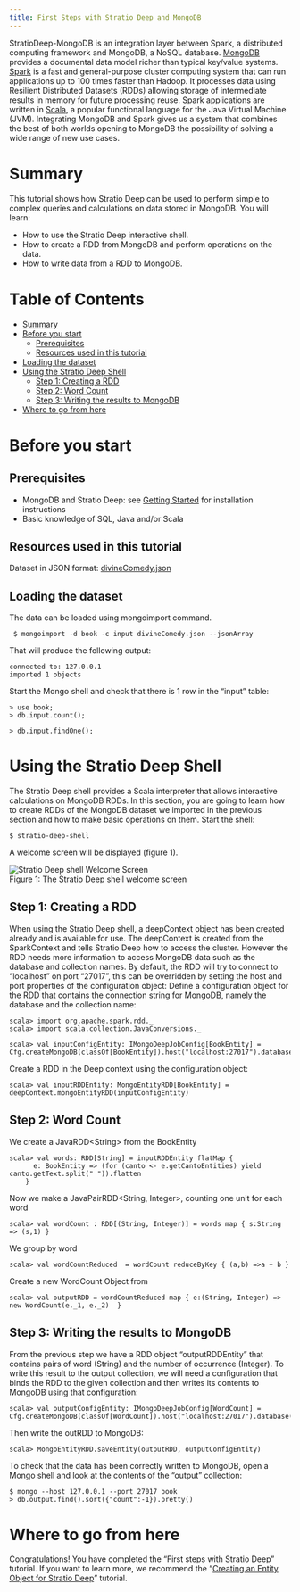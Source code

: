 ```yaml
--- 
title: First Steps with Stratio Deep and MongoDB
---
```


StratioDeep-MongoDB is an integration layer between Spark, a distributed computing framework and MongoDB, a NoSQL database. [MongoDB](http://www.mongodb.org/ "MongoDB website") provides a documental data model richer than typical key/value systems. [Spark](http://spark.incubator.apache.org/ "Spark website") is a fast and general-purpose cluster computing system that can run applications up to 100 times faster than Hadoop. It processes data using Resilient Distributed Datasets (RDDs) allowing storage of intermediate results in memory for future processing reuse. Spark applications are written in [Scala](http://www.scala-lang.org/ "The Scala programming language site"), a popular functional language for the Java Virtual Machine (JVM). Integrating MongoDB and Spark gives us a system that combines the best of both worlds opening to MongoDB the possibility of solving a wide range of new use cases.

Summary
=======

This tutorial shows how Stratio Deep can be used to perform simple to complex queries and calculations on data stored in MongoDB. You will learn:

-   How to use the Stratio Deep interactive shell.
-   How to create a RDD from MongoDB and perform operations on the data.
-   How to write data from a RDD to MongoDB.

Table of Contents
=================

-   [Summary](#Summary)
-   [Before you start](#BeforeUStart)
    -   [Prerequisites](#Prerequisites)
    -   [Resources used in this tutorial](#Resources%20used%20in%20this%20tutorial)
-   [Loading the dataset](#Loading%20the%20dataset)
-   [Using the Stratio Deep Shell](#usingStratioDeepShell)
    -   [Step 1: Creating a RDD](#step1-creating)
    -   [Step 2: Word Count](#step2-wordcount)
    -   [Step 3: Writing the results to MongoDB](#step3-writing)
-   [Where to go from here](#where2go)

Before you start
================

Prerequisites
-------------

-   MongoDB and Stratio Deep: see [Getting Started](http://www.openstratio.org/getting-started/ "Getting Started") for installation instructions
-   Basic knowledge of SQL, Java and/or Scala

Resources used in this tutorial
-------------------------------

Dataset in JSON format: [divineComedy.json](http://docs.openstratio.org/resources/datasets/divineComedy.json)

Loading the dataset
-------------------

The data can be loaded using mongoimport command.

~~~~ {.code}
 $ mongoimport -d book -c input divineComedy.json --jsonArray
~~~~

That will produce the following output:

~~~~ {.code}
connected to: 127.0.0.1
imported 1 objects
~~~~

Start the Mongo shell and check that there is 1 row in the “input” table:

~~~~ {.code}
> use book;
> db.input.count();

> db.input.findOne();
~~~~

Using the Stratio Deep Shell
============================

The Stratio Deep shell provides a Scala interpreter that allows interactive calculations on MongoDB RDDs. In this section, you are going to learn how to create RDDs of the MongoDB dataset we imported in the previous section and how to make basic operations on them. Start the shell:

~~~~ {.code}
$ stratio-deep-shell
~~~~

A welcome screen will be displayed (figure 1).

![Stratio Deep shell Welcome Screen](http://www.openstratio.org/wp-content/uploads/2014/01/stratio-deep-shell-WelcomeScreen.png)  
Figure 1: The Stratio Deep shell welcome screen

Step 1: Creating a RDD
----------------------

When using the Stratio Deep shell, a deepContext object has been created already and is available for use. The deepContext is created from the SparkContext and tells Stratio Deep how to access the cluster. However the RDD needs more information to access MongoDB data such as the database and collection names. By default, the RDD will try to connect to “localhost” on port “27017”, this can be overridden by setting the host and port properties of the configuration object: Define a configuration object for the RDD that contains the connection string for MongoDB, namely the database and the collection name:

~~~~ {.code}
scala> import org.apache.spark.rdd._
scala> import scala.collection.JavaConversions._

scala> val inputConfigEntity: IMongoDeepJobConfig[BookEntity] = Cfg.createMongoDB(classOf[BookEntity]).host("localhost:27017").database("book").collection("input").initialize
~~~~

Create a RDD in the Deep context using the configuration object:

~~~~ {.code}
scala> val inputRDDEntity: MongoEntityRDD[BookEntity] = deepContext.mongoEntityRDD(inputConfigEntity)
~~~~

Step 2: Word Count
------------------

We create a JavaRDD\<String\> from the BookEntity

~~~~ {.code}
scala> val words: RDD[String] = inputRDDEntity flatMap {
      e: BookEntity => (for (canto <- e.getCantoEntities) yield canto.getText.split(" ")).flatten
    }
~~~~

Now we make a JavaPairRDD\<String, Integer\>, counting one unit for each word

~~~~ {.code}
scala> val wordCount : RDD[(String, Integer)] = words map { s:String => (s,1) }
~~~~

We group by word

~~~~ {.code}
scala> val wordCountReduced  = wordCount reduceByKey { (a,b) =>a + b }
~~~~

Create a new WordCount Object from

~~~~ {.code}
scala> val outputRDD = wordCountReduced map { e:(String, Integer) => new WordCount(e._1, e._2)  }
~~~~

Step 3: Writing the results to MongoDB
--------------------------------------

From the previous step we have a RDD object “outputRDDEntity” that contains pairs of word (String) and the number of occurrence (Integer). To write this result to the output collection, we will need a configuration that binds the RDD to the given collection and then writes its contents to MongoDB using that configuration:

~~~~ {.code}
scala> val outputConfigEntity: IMongoDeepJobConfig[WordCount] = Cfg.createMongoDB(classOf[WordCount]).host("localhost:27017").database("book").collection("output").initialize
~~~~

Then write the outRDD to MongoDB:

~~~~ {.code}
scala> MongoEntityRDD.saveEntity(outputRDD, outputConfigEntity)
~~~~

To check that the data has been correctly written to MongoDB, open a Mongo shell and look at the contents of the “output” collection:

~~~~ {.code}
$ mongo --host 127.0.0.1 --port 27017 book
> db.output.find().sort({"count":-1}).pretty()
~~~~

Where to go from here
=====================

Congratulations! You have completed the “First steps with Stratio Deep” tutorial. If you want to learn more, we recommend the “[Creating an Entity Object for Stratio Deep](http://www.openstratio.org/tutorials/creating-an-entity-for-stratio-deep/ "Creating an Entity Object for Stratio Deep")” tutorial.
